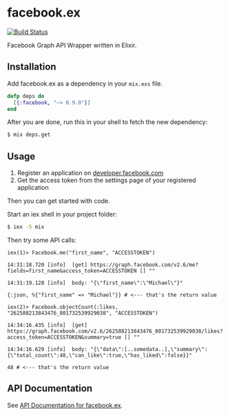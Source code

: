 # facebook.ex

[![Build Status](https://travis-ci.org/mweibel/facebook.ex.svg?branch=master)](https://travis-ci.org/mweibel/facebook.ex)

Facebook Graph API Wrapper written in Elixir.

## Installation

Add facebook.ex as a dependency in your `mix.exs` file.

```elixir
defp deps do
  [{:facebook, "~> 0.9.0"}]
end
```

After you are done, run this in your shell to fetch the new dependency:

```bash
$ mix deps.get
```

## Usage

1. Register an application on [developer.facebook.com](https://developer.facebook.com)
2. Get the access token from the settings page of your registered application

Then you can get started with code.

Start an iex shell in your project folder:

```bash
$ iex -S mix
```

Then try some API calls:

```
iex(1)> Facebook.me("first_name", "ACCESSTOKEN")

14:31:18.720 [info]  [get] https://graph.facebook.com/v2.6/me?fields=first_name&access_token=ACCESSTOKEN [] ""

14:31:19.128 [info]  body: "{\"first_name\":\"Michael\"}"

{:json, %{"first_name" => "Michael"}} # <--- that's the return value

iex(2)> Facebook.objectCount(:likes, "262588213843476_801732539929038", "ACCESSTOKEN")

14:34:16.435 [info]  [get] https://graph.facebook.com/v2.6/262588213843476_801732539929038/likes?access_token=ACCESSTOKEN&summary=true [] ""

14:34:16.629 [info]  body: "{\"data\":[..somedata..],\"summary\":{\"total_count\":48,\"can_like\":true,\"has_liked\":false}}"

48 # <--- that's the return value
```

## API Documentation

See [API Documentation for facebook.ex](http://hexdocs.pm/facebook/).

